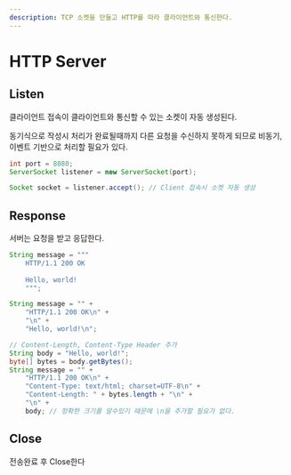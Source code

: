 ```yaml
---
description: TCP 소켓을 만들고 HTTP를 따라 클라이언트와 통신한다.
---
```


# HTTP Server

## Listen

클라이언트 접속이 클라이언트와 통신할 수 있는 소켓이 자동 생성된다.

동기식으로 작성시 처리가 완료될때까지 다른 요청을 수신하지 못하게 되므로 비동기, 이벤트 기반으로 처리할 필요가 있다.

```java
int port = 8080;
ServerSocket listener = new ServerSocket(port);

Socket socket = listener.accept(); // Client 접속시 소켓 자동 생성 
```

## Response

서버는 요청을 받고 응답한다.

```java
String message = """
    HTTP/1.1 200 OK
    
    Hello, world!
    """;
```

```java
String message = "" +
    "HTTP/1.1 200 OK\n" +
    "\n" +
    "Hello, world!\n";
```

```java
// Content-Length, Content-Type Header 추가
String body = "Hello, world!";
byte[] bytes = body.getBytes();
String message = "" +
    "HTTP/1.1 200 OK\n" +
    "Content-Type: text/html; charset=UTF-8\n" +
    "Content-Length: " + bytes.length + "\n" +
    "\n" +
    body; // 정확한 크기를 알수있기 때문에 \n을 추가할 필요가 없다.
```

## Close

전송완료 후 Close한다
